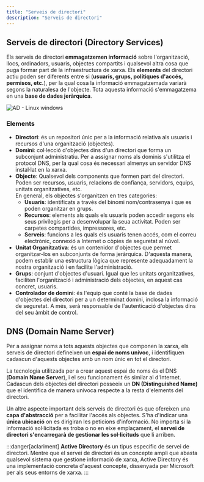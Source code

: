 ```yaml
---
title: "Serveis de directori"
description: "Serveis de directori"
---
```


## Serveis de directori (Directory Services)

Els serveis de directori **emmagatzemen informació** sobre l'organització, llocs, ordinadors, usuaris, objectes compartits i qualsevol altra cosa que puga formar part de la infraestructura de xarxa. Els **elements** del directori actiu poden ser diferents entre si (**usuaris, grups, polítiques d'accés, permisos, etc.**), per la qual cosa la informació emmagatzemada variarà segons la naturalesa de l'objecte. Tota aquesta informació s'emmagatzema en una **base de dades jeràrquica**.

![AD - Linux windows](https://i0.wp.com/blog.ragasys.es/wp-content/uploads/2024/03/servicios_dircetorios_logo.png?w=828&ssl=1)

### Elements
  - **Directori**: és un repositori únic per a la informació relativa als usuaris i recursos d'una organització (objectes).
  - **Domini**: col·lecció d'objectes dins d'un directori que forma un subconjunt administratiu. Per a assignar noms als dominis s'utilitza el protocol DNS, per la qual cosa és necessari almenys un servidor DNS instal·lat en la xarxa.
  - **Objecte**: Qualsevol dels components que formen part del directori. Poden ser recursos, usuaris, relacions de confiança, servidors, equips, unitats organitzatives, etc.  
    En general, els objectes s'organitzen en tres categories:
    - **Usuaris**: identificats a través del binomi nom/contrasenya i que es poden organitzar en grups.
    - **Recursos**: elements als quals els usuaris poden accedir segons els seus privilegis per a desenvolupar la seua activitat. Poden ser carpetes compartides, impressores, etc.
    - **Serveis**: funcions a les quals els usuaris tenen accés, com el correu electrònic, connexió a Internet o còpies de seguretat al núvol.
  - **Unitat Organitzativa**: és un contenidor d'objectes que permet organitzar-los en subconjunts de forma jeràrquica. D'aquesta manera, podem establir una estructura lògica que represente adequadament la nostra organització i en facilite l'administració.
  - **Grups**: conjunt d'objectes d'usuari. Igual que les unitats organitzatives, faciliten l'organització i administració dels objectes, en aquest cas concret, usuaris.
  - **Controlador de domini**: és l'equip que conté la base de dades d'objectes del directori per a un determinat domini, inclosa la informació de seguretat. A més, serà responsable de l'autenticació d'objectes dins del seu àmbit de control.


## DNS (Domain Name Server)

Per a assignar noms a tots aquests objectes que componen la xarxa, els serveis de directori defineixen un **espai de noms unívoc**, i identifiquen cadascun d'aquests objectes amb un nom únic en tot el directori.

La tecnologia utilitzada per a crear aquest espai de noms és el DNS (**Domain Name Server**), i el seu funcionament és similar al d'Internet. Cadascun dels objectes del directori posseeix un **DN (Distinguished Name)** que el identifica de manera unívoca respecte a la resta d'elements del directori.

Un altre aspecte important dels serveis de directori és que ofereixen una **capa d'abstracció** per a facilitar l'accés als objectes. S'ha d'indicar una **única ubicació** on es dirigiran les peticions d'informació. No importa si la informació sol·licitada es troba o no en eixe emplaçament, el **servei de directori s'encarregarà de gestionar les sol·licituds** que li arriben.

  :::danger[aclariment]
  **Active Directory** és un tipus específic de servei de directori. Mentre que el servei de directori és un concepte ampli que abasta qualsevol sistema que gestione informació de xarxa, Active Directory és una implementació concreta d'aquest concepte, dissenyada per Microsoft per als seus entorns de xarxa.
  :::